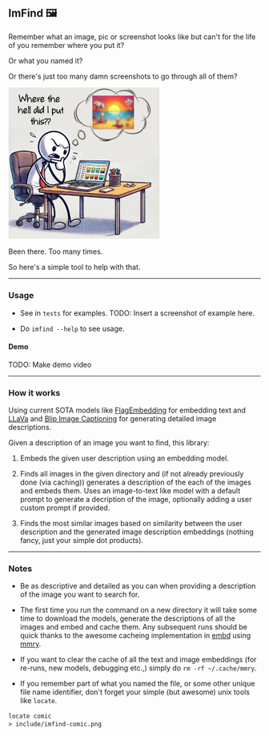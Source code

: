 ## ImFind 🖼️ 

Remember what an image, pic or screenshot looks like but can't for the life of you remember where you put it? 

Or what you named it? 

Or there's just too many damn screenshots to go through all of them? 

<img src="include/imfind-comic.png" alt="Comic" width="60%"/> 

Been there. Too many times.

So here's a simple tool to help with that.


---

### Usage

- See in `tests` for examples.
TODO: Insert a screenshot of example here. 

- Do `imfind --help` to see usage.

#### Demo

TODO: Make demo video

---

### How it works

Using current SOTA models like [FlagEmbedding](https://github.com/FlagOpen/FlagEmbedding) for embedding text and [LLaVa](https://huggingface.co/docs/transformers/main/en/model_doc/llava#transformers.LlavaLlamaForCausalLM) and [Blip Image Captioning](https://huggingface.co/Salesforce/blip-image-captioning-large) for generating detailed image descriptions. 

Given a description of an image you want to find, this library: 


1. Embeds the given user description using an embedding model. 


2. Finds all images in the given directory and (if not already previously done (via caching)) generates a description of the each of the images and embeds them. Uses an image-to-text like model with a default prompt to generate a decription of the image, optionally adding a user custom prompt if provided. 


3. Finds the most similar images based on similarity between the user description and the generated image description embeddings (nothing fancy, just your simple dot products). 

---
### Notes

- Be as descriptive and detailed as you can when providing a description of the image you want to search for.

- The first time you run the command on a new directory it will take some time to download the models, generate the descriptions of all the images and embed and cache them. Any subsequent runs should be quick thanks to the awesome cacheing implementation in [embd](https://github.com/notarealdeveloper/embd) using [mmry](https://github.com/notarealdeveloper/mmry). 

- If you want to clear the cache of all the text and image embeddings (for re-runs, new models, debugging etc.,) simply do `rm -rf ~/.cache/mmry`.
 
- If you remember part of what you named the file, or some other unique file name identifier, don't forget your simple (but awesome) unix tools like `locate`. 

```
locate comic
> include/imfind-comic.png
```

